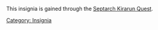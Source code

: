 This insignia is gained through the [Septarch Kirarun
Quest](Septarch_Kirarun_Quest "wikilink").

[Category: Insignia](Category:_Insignia "wikilink")
